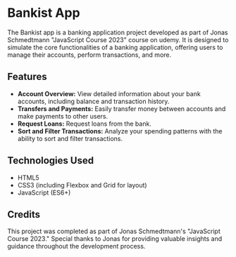 # Bankist App
The Bankist app is a banking application project developed as part of Jonas Schmedtmann "JavaScript Course 2023" course on udemy. It is designed to simulate the core functionalities of a banking application, offering users to manage their accounts, perform transactions, and more.

## Features

- **Account Overview:** View detailed information about your bank accounts, including balance and transaction history.
- **Transfers and Payments:** Easily transfer money between accounts and make payments to other users.
- **Request Loans:** Request loans from the bank.
- **Sort and Filter Transactions:** Analyze your spending patterns with the ability to sort and filter transactions.

## Technologies Used

- HTML5
- CSS3 (including Flexbox and Grid for layout)
- JavaScript (ES6+)

## Credits
This project was completed as part of Jonas Schmedtmann's "JavaScript Course 2023." Special thanks to Jonas for providing valuable insights and guidance throughout the development process.
